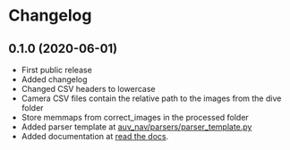 # Changelog

## 0.1.0 (2020-06-01)
 - First public release
 - Added changelog
 - Changed CSV headers to lowercase
 - Camera CSV files contain the relative path to the images from the dive folder
 - Store memmaps from correct_images in the processed folder
 - Added parser template at [auv_nav/parsers/parser_template.py](auv_nav/parsers/parser_template.py)
 - Added documentation at [read the docs](oplab-pipeline.readthedocs.io).
